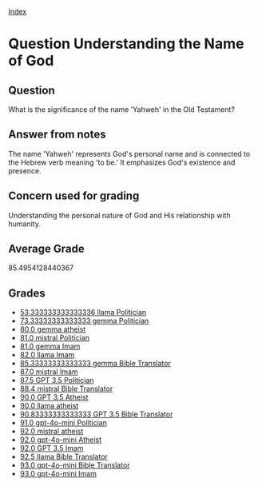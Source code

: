 
[Index](../../index.md)
# Question Understanding the Name of God
## Question
What is the significance of the name 'Yahweh' in the Old Testament?

## Answer from notes
The name 'Yahweh' represents God's personal name and is connected to the Hebrew verb meaning 'to be.' It emphasizes God's existence and presence.

## Concern used for grading
Understanding the personal nature of God and His relationship with humanity.

## Average Grade
85.4954128440367

## Grades
 * [53.333333333333336 llama Politician](../answers/llama_Politician/Understanding_the_Name_of_God.md)
 * [73.33333333333333 gemma Politician](../answers/gemma_Politician/Understanding_the_Name_of_God.md)
 * [80.0 gemma atheist](../answers/gemma_atheist/Understanding_the_Name_of_God.md)
 * [81.0 mistral Politician](../answers/mistral_Politician/Understanding_the_Name_of_God.md)
 * [81.0 gemma Imam](../answers/gemma_Imam/Understanding_the_Name_of_God.md)
 * [82.0 llama Imam](../answers/llama_Imam/Understanding_the_Name_of_God.md)
 * [85.33333333333333 gemma Bible Translator](../answers/gemma_Bible_Translator/Understanding_the_Name_of_God.md)
 * [87.0 mistral Imam](../answers/mistral_Imam/Understanding_the_Name_of_God.md)
 * [87.5 GPT 3.5 Politician](../answers/GPT_3.5_Politician/Understanding_the_Name_of_God.md)
 * [88.4 mistral Bible Translator](../answers/mistral_Bible_Translator/Understanding_the_Name_of_God.md)
 * [90.0 GPT 3.5 Atheist](../answers/GPT_3.5_Atheist/Understanding_the_Name_of_God.md)
 * [90.0 llama atheist](../answers/llama_atheist/Understanding_the_Name_of_God.md)
 * [90.83333333333333 GPT 3.5 Bible Translator](../answers/GPT_3.5_Bible_Translator/Understanding_the_Name_of_God.md)
 * [91.0 gpt-4o-mini Politician](../answers/gpt-4o-mini_Politician/Understanding_the_Name_of_God.md)
 * [92.0 mistral atheist](../answers/mistral_atheist/Understanding_the_Name_of_God.md)
 * [92.0 gpt-4o-mini Atheist](../answers/gpt-4o-mini_Atheist/Understanding_the_Name_of_God.md)
 * [92.0 GPT 3.5 Imam](../answers/GPT_3.5_Imam/Understanding_the_Name_of_God.md)
 * [92.5 llama Bible Translator](../answers/llama_Bible_Translator/Understanding_the_Name_of_God.md)
 * [93.0 gpt-4o-mini Bible Translator](../answers/gpt-4o-mini_Bible_Translator/Understanding_the_Name_of_God.md)
 * [93.0 gpt-4o-mini Imam](../answers/gpt-4o-mini_Imam/Understanding_the_Name_of_God.md)
